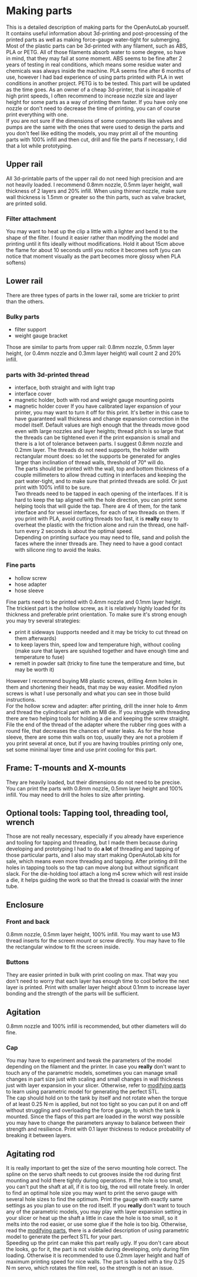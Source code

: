 # Making parts
This is a detailed description of making parts for the OpenAutoLab yourself. It contains useful information about 3d-printing and post-processing of the printed parts as well as making force-gauge water-tight for submerging.  
Most of the plastic parts can be 3d-printed with any filament, such as ABS, PLA or PETG. All of those filaments absorb water to some degree, so have in mind, that they may fail at some moment. ABS seems to be fine after 2 years of testing in real conditions, which means some residue water and chemicals was always inside the machine. PLA seems fine after 6 months of use, however I had bad experience of using parts printed with PLA in wet conditions in another project. PETG is to be tested. This part will be updated as the time goes.
As an owner of a cheap 3d-printer, that is incapable of high print speeds, I often recommend to increase nozzle size and layer height for some parts as a way of printing them faster. If you have only one nozzle or don't need to decrease the time of printing, you can of course print everything with one.  
If you are not sure if the dimensions of some components like valves and pumps are the same with the ones that were used to design the parts and you don't feel like editing the models, you may print all of the mounting parts with 100% infill and then cut, drill and file the parts if necessary, I did that a lot while prototyping.
## Upper rail
All 3d-printable parts of the upper rail do not need high precision and are not heavily loaded. I recommend 0.8mm nozzle, 0.5mm layer height, wall thickness of 2 layers and 20% infill. When using thinner nozzle, make sure wall thickness is 1.5mm or greater so the thin parts, such as valve bracket, are printed solid.
### Filter attachment
You may want to heat up the clip a little with a lighter and bend it to the shape of the filter. I found it easier rather than modifying the model and printing until it fits ideally without modifications. Hold it about 15cm above the flame for about 10 seconds until you notice it becomes soft (you can notice that moment visually as the part becomes more glossy when PLA softens)
## Lower rail
There are three types of parts in the lower rail, some are trickier to print than the others.
### Bulky parts
* filter support
* weight gauge bracket

Those are similar to parts from upper rail: 0.8mm nozzle, 0.5mm layer height, (or 0.4mm nozzle and 0.3mm layer height) wall count 2 and 20% infill.
### parts with 3d-printed thread
* interface, both straight and with light trap
* interface cover
* magnetic holder, both with rod and weight gauge mounting points
* magnetic holder cover
If you have calibrated layer expansion of your printer, you may want to turn it off for this print. It's better in this case to have guaranteed wall thickness and change expansion correction in the model itself. Default values are high enough that the threads move good even with large nozzles and layer heights; thread pitch is so large that the threads can be tightened even if the print expansion is small and there is a lot of tolerance between parts. I suggest 0.8mm nozzle and 0.2mm layer. The threads do not need supports, the holder with rectangular mount does: so let the supports be generated for angles larger than inclination of thread walls, threshold of 70° will do.  
The parts should be printed with the wall, top and bottom thickness of a couple millimeters to allow thread cutting in interfaces and keeping the part water-tight, and to make sure that printed threads are solid. Or just print with 100% infill to be sure.  
Two threads need to be tapped in each opening of the interfaces. If it is hard to keep the tap aligned with the hole direction, you can print some helping tools that will guide the tap. There are 4 of them, for the tank interface and for vessel interfaces, for each of two threads on them. If you print with PLA, avoid cutting threads too fast, it is **really** easy to overheat the plastic with the friction alone and ruin the thread, one half-turn every 2 seconds is about the optimal speed.  
Depending on printing surface you may need to file, sand and polish the faces where the inner threads are. They need to have a good contact with silicone ring to avoid the leaks.  
### Fine parts
* hollow screw
* hose adapter
* hose sleeve

Fine parts need to be printed with 0.4mm nozzle and 0.1mm layer height.  
The trickiest part is the hollow screw, as it is relatively highly loaded for its thickness and preferable print orientation. To make sure it's strong enough you may try several strategies:  
* print it sideways (supports needed and it may be tricky to cut thread on them afterwards)
* to keep layers thin, speed low and temperature high, without cooling (make sure that layers are squished together and have enough time and temperature to fuse)
* remelt in powder salt (tricky to fine tune the temperature and time, but may be worth it)

However I recommend buying M8 plastic screws, drilling 4mm holes in them and shortening their heads, that may be way easier. Modified nylon screws is what I use personally and what you can see in those build instructions.  
For the hollow screw and adapter: after printing, drill the inner hole to 4mm and thread the cylindrical part with an M8 die. If you struggle with threading there are two helping tools for holding a die and keeping the screw straight. File the end of the thread of the adapter where the rubber ring goes with a round file, that decreases the chances of water leaks.
As for the hose sleeve, there are some thin walls on top, usually they are not a problem if you print several at once, but if you are having troubles printing only one, set some minimal layer time and use print cooling for this part.

## Frame: T-mounts and X-mounts
They are heavily loaded, but their dimensions do not need to be precise. You can print the parts with 0.8mm nozzle, 0.5mm layer height and 100% infill. You may need to drill the holes to size after printing.  

## Optional tools: Tapping tool, threading tool, wrench
Those are not really necessary, especially if you already have experience and tooling for tapping and threading, but I made them because during developing and prototyping I had to do **a lot** of threading and tapping of those particular parts, and I also may start making OpenAutoLab kits for sale, which means even more threading and tapping. After printing drill the holes in tapping tools so the tap can move along but without significant slack. For the die-holding tool attach a long m4 screw which will rest inside a die, it helps guiding the work so that the thread is coaxial with the inner tube.

## Enclosure
### Front and back
0.8mm nozzle, 0.5mm layer height, 100% infill. You may want to use M3 thread inserts for the screen mount or screw directly. You may have to file the rectangular window to fit the screen inside.  
### Buttons
They are easier printed in bulk with print cooling on max. That way you don't need to worry that each layer has enough time to cool before the next layer is printed. Print with smaller layer height about 0.1mm to increase layer bonding and the strength of the parts will be sufficient.
## Agitation
0.8mm nozzle and 100% infill is recommended, but other diameters will do fine.
### Cap
You may have to experiment and tweak the parameters of the model depending on the filament and the printer. In case you **really** don't want to touch any of the parametric models, sometimes you can manage small changes in part size just with scaling and small changes in wall thickness just with layer expansion in your slicer. Otherwise, refer to [modifying parts](modifying_parts.md) to learn using parametric model for generating the perfect STL.  
The cap should hold on to the tank by itself and not rotate when the torque of at least 0.25 N·m is applied, but not too tight so you can put it on and off without struggling and overloading the force gauge, to which the tank is mounted. Since the flaps of this part are loaded in the worst way possible you may have to change the parameters anyway to balance between their strength and resilience. Print with 0.1 layer thickness to reduce probability of breaking it between layers.
## Agitating rod
It is really important to get the size of the servo mounting hole correct. The spline on the servo shaft needs to cut grooves inside the rod during first mounting and hold there tightly during operations. If the hole is too small, you can't put the shaft at all, if it is too big, the rod will rotate freely. In order to find an optimal hole size you may want to print the servo gauge with several hole sizes to find the optimum. Print the gauge with exactly same settings as you plan to use on the rod itself. If you **really** don't want to touch any of the parametric models, you may play with layer expansion setting in your slicer or heat up the shaft a little in case the hole is too small, so it melts into the rod easier, or use some glue if the hole is too big. Otherwise, read the [modifying parts](modifying_parts.md), there is a detailed description of using parametric model to generate the perfect STL for your part.   
Speeding up the print can make this part really ugly. If you don't care about the looks, go for it, the part is not visible during developing, only during film loading. Otherwise it is recommended to use 0.2mm layer height and half of maximum printing speed for nice walls. The part is loaded with a tiny 0.25 N·m servo, which rotates the film reel, so the strength is not an issue.
